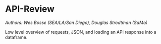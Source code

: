 # API-Review
*Authors: Wes Bosse (SEA/LA/San Diego), Douglas Strodtman (SaMo)*

Low level overview of requests, JSON, and loading an API response into a dataframe.
